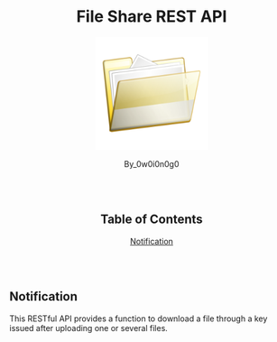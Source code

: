 <div align="center">

# File Share REST API

<p align="center">
  <img src="./img/logo.png" width="200"/>
</p>

By_0w0i0n0g0

<br>
<br>

## Table of Contents

[Notification](#notification)

</div>

<br>
<br>

## Notification

This RESTful API provides a function to download a file through a key issued after uploading one or several files.

